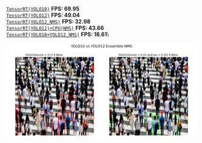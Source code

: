 [`TensorRT(YOLO10)`](raw_yolo10_engine.py) **FPS: 69.95**\
[`TensorRT(YOLO12)`](raw_yolo12_engine.py) **FPS: 49.04**\
[`TensorRT(YOLO12_NMS)`](yolo12_nms_engine.py) **FPS: 32.98**\
[`TensorRT(YOLO12)+CPU(NMS)`](yolo12_engine_nms_cpu.py) **FPS: 43.66**\
[`TensorRT(YOLO10+YOLO12_NMS)`](yolo10_yolo12NMS_bbox.py) **FPS: 18.61**\

![yolo10_yolo12NMS_bbox.png](assests/yolo10_yolo12NMS_bbox.png)